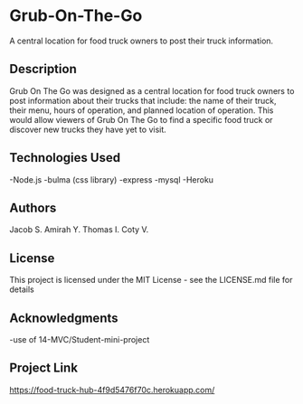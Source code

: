 # Grub-On-The-Go

A central location for food truck owners to post their truck information.

## Description

Grub On The Go was designed as a central location for food truck owners to post information about their trucks that include: the name of their truck, their menu, hours of operation, and planned location of operation. This would allow viewers of Grub On The Go to find a specific food truck or discover new trucks they have yet to visit.

## Technologies Used
-Node.js
-bulma (css library)
-express
-mysql
-Heroku

## Authors

Jacob S.
Amirah Y.
Thomas I.
Coty V.

## License

This project is licensed under the MIT License - see the LICENSE.md file for details

## Acknowledgments

-use of 14-MVC/Student-mini-project

## Project Link

https://food-truck-hub-4f9d5476f70c.herokuapp.com/
